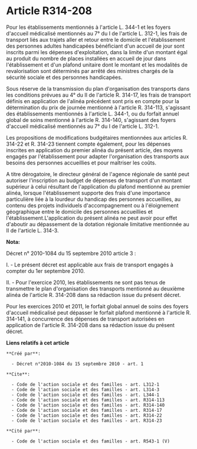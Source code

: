 # Article R314-208

Pour les établissements mentionnés à l'article L. 344-1 et les foyers d'accueil médicalisé mentionnés au 7° du I de l'article
L. 312-1, les frais de transport liés aux trajets aller et retour entre le domicile et l'établissement des personnes adultes
handicapées bénéficiant d'un accueil de jour sont inscrits parmi les dépenses d'exploitation, dans la limite d'un montant
égal au produit du nombre de places installées en accueil de jour dans l'établissement et d'un plafond unitaire dont le
montant et les modalités de revalorisation sont déterminés par arrêté des ministres chargés de la sécurité sociale et des
personnes handicapées. 

Sous réserve de la transmission du plan d'organisation des transports dans les conditions prévues au 4° du II de l'article R.
314-17, les frais de transport définis en application de l'alinéa précédent sont pris en compte pour la détermination du prix
de journée mentionné à l'article R. 314-113, s'agissant des établissements mentionnés à l'article L. 344-1, ou du forfait
annuel global de soins mentionné à l'article R. 314-140, s'agissant des foyers d'accueil médicalisé mentionnés au 7° du I de
l'article L. 312-1. 

Les propositions de modifications budgétaires mentionnées aux articles R. 314-22 et R. 314-23 tiennent compte également, pour
les dépenses inscrites en application du premier alinéa du présent article, des moyens engagés par l'établissement pour
adapter l'organisation des transports aux besoins des personnes accueillies et pour maîtriser les coûts.

A titre dérogatoire, le directeur général de l'agence régionale de santé peut autoriser l'inscription au budget de dépenses
de transport d'un montant supérieur à celui résultant de l'application du plafond mentionné au premier alinéa, lorsque
l'établissement supporte des frais d'une importance particulière liée à la lourdeur du handicap des personnes accueillies, au
contenu des projets individuels d'accompagnement ou à l'éloignement géographique entre le domicile des personnes accueillies
et l'établissement.L'application du présent alinéa ne peut avoir pour effet d'aboutir au dépassement de la dotation régionale
limitative mentionnée au II de l'article L. 314-3.

**Nota:**

Décret n° 2010-1084 du 15 septembre 2010 article 3 : 

I. - Le présent décret est applicable aux frais de transport engagés à compter du 1er septembre 2010.

II. - Pour l'exercice 2010, les établissements ne sont pas tenus de transmettre le plan d'organisation des transports
mentionné au deuxième alinéa de l'article R. 314-208 dans sa rédaction issue du présent décret.

Pour les exercices 2010 et 2011, le forfait global annuel de soins des foyers d'accueil médicalisé peut dépasser le forfait
plafond mentionné à l'article R. 314-141, à concurrence des dépenses de transport autorisées en application de l'article R.
314-208 dans sa rédaction issue du présent décret.

**Liens relatifs à cet article**

	**Créé par**:

	  - Décret n°2010-1084 du 15 septembre 2010 - art. 1

	**Cite**:

	  - Code de l'action sociale et des familles - art. L312-1
	  - Code de l'action sociale et des familles - art. L314-3
	  - Code de l'action sociale et des familles - art. L344-1
	  - Code de l'action sociale et des familles - art. R314-113
	  - Code de l'action sociale et des familles - art. R314-140
	  - Code de l'action sociale et des familles - art. R314-17
	  - Code de l'action sociale et des familles - art. R314-22
	  - Code de l'action sociale et des familles - art. R314-23

	**Cité par**:

	  - Code de l'action sociale et des familles - art. R543-1 (V)
